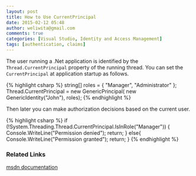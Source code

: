 ```yaml
---
layout: post
title: How to Use CurrentPrincipal
date: 2015-02-12 05:48
author: weliwita@gmail.com
comments: true
categories: [Visual Studio, Identity and Access Management]
tags: [authentication, claims]
---
```


The user running a .Net application is identified by the `Thread.CurrentPrincipal` property of the running thread. You can set the `CurrentPrincipal` at application startup as follows.

{% highlight csharp %}
string[] roles = { "Manager", "Administrator" };
Thread.CurrentPrincipal = new GenericPrincipal(
new GenericIdentity("John"), roles);
{% endhighlight %}

Then later you can make authorization decisions based on the current user.

{% highlight csharp %}
if (!System.Threading.Thread.CurrentPrincipal.IsInRole("Manager"))
{
    Console.WriteLine("Permission denied");
    return;
}
else{
    Console.WriteLine("Permission granted");
    return;
}
{% endhighlight %}

### Related Links

<a title="msdn documentation" href="https://msdn.microsoft.com/en-us/library/system.threading.thread.currentprincipal(v=vs.110).aspx">msdn documentation</a>
